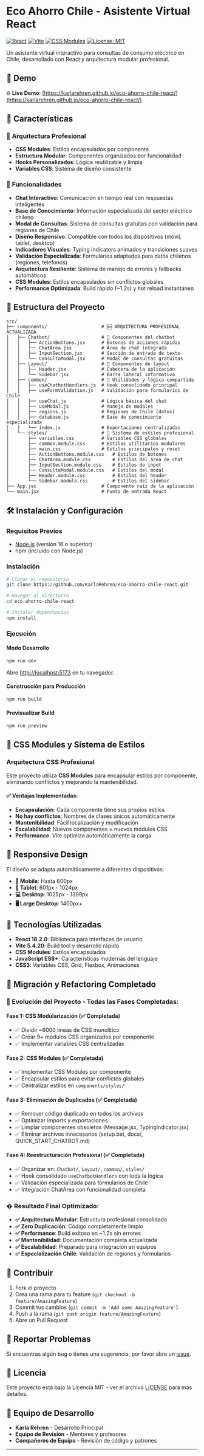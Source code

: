 # Eco Ahorro Chile - Asistente Virtual React

[![React](https://img.shields.io/badge/React-18.2.0-blue.svg)](https://reactjs.org/)
[![Vite](https://img.shields.io/badge/Vite-5.4.20-646CFF.svg)](https://vitejs.dev/)
[![CSS Modules](https://img.shields.io/badge/CSS_Modules-Enabled-green.svg)](https://github.com/css-modules/css-modules)
[![License: MIT](https://img.shields.io/badge/License-MIT-yellow.svg)](https://opensource.org/licenses/MIT)

Un asistente virtual interactivo para consultas de consumo eléctrico en Chile, desarrollado con React y arquitectura modular profesional.

## 🎯 Demo

🌐 **Live Demo**: [https://karlarehren.github.io/eco-ahorro-chile-react/](https://karlarehren.github.io/eco-ahorro-chile-react/)

## 🚀 Características

### 🎨 **Arquitectura Profesional**
- **CSS Modules**: Estilos encapsulados por componente
- **Estructura Modular**: Componentes organizados por funcionalidad
- **Hooks Personalizados**: Lógica reutilizable y limpia
- **Variables CSS**: Sistema de diseño consistente

### 💬 **Funcionalidades**
- **Chat Interactivo**: Comunicación en tiempo real con respuestas inteligentes
- **Base de Conocimiento**: Información especializada del sector eléctrico chileno
- **Modal de Consultas**: Sistema de consultas gratuitas con validación para regiones de Chile
- **Diseño Responsivo**: Compatible con todos los dispositivos (móvil, tablet, desktop)
- **Indicadores Visuales**: Typing indicators animados y transiciones suaves
- **Validación Especializada**: Formularios adaptados para datos chilenos (regiones, teléfonos)
- **Arquitectura Resiliente**: Sistema de manejo de errores y fallbacks automáticos
- **CSS Modules**: Estilos encapsulados sin conflictos globales
- **Performance Optimizada**: Build rápido (~1.2s) y hot reload instantáneo

## 📁 Estructura del Proyecto

```
src/
├── components/                    # 🆕 ARQUITECTURA PROFESIONAL ACTUALIZADA
│   ├── Chatbot/                   # 💬 Componentes del chatbot
│   │   ├── ActionButtons.jsx      # Botones de acciones rápidas
│   │   ├── ChatArea.jsx           # Área de chat integrada
│   │   ├── InputSection.jsx       # Sección de entrada de texto
│   │   └── ConsultaModal.jsx      # Modal de consultas gratuitas
│   ├── Layout/                    # 🎨 Componentes de layout
│   │   ├── Header.jsx             # Cabecera de la aplicación
│   │   └── Sidebar.jsx            # Barra lateral informativa
│   ├── common/                    # 🔧 Utilidades y lógica compartida
│   │   ├── useChatbotHandlers.js  # Hook consolidado principal
│   │   ├── useFormValidation.js   # Validación para formularios de Chile
│   │   ├── useChat.js             # Lógica básica del chat
│   │   ├── useModal.js            # Manejo de modales
│   │   ├── regions.js             # Regiones de Chile (datos)
│   │   ├── database.js            # Base de conocimiento especializada
│   │   └── index.js               # Exportaciones centralizadas
│   └── styles/                    # 🎨 Sistema de estilos profesional
│       ├── variables.css          # Variables CSS globales
│       ├── common.module.css      # Estilos utilitarios modulares
│       ├── main.css               # Estilos principales y reset
│       ├── ActionButtons.module.css   # Estilos de botones
│       ├── ChatArea.module.css        # Estilos del área de chat
│       ├── InputSection.module.css    # Estilos de input
│       ├── ConsultaModal.module.css   # Estilos del modal
│       ├── Header.module.css          # Estilos del header
│       └── Sidebar.module.css         # Estilos del sidebar
├── App.jsx                        # Componente raíz de la aplicación
└── main.jsx                       # Punto de entrada React
```

## 🛠️ Instalación y Configuración

### Requisitos Previos
- [Node.js](https://nodejs.org/) (versión 16 o superior)
- npm (incluido con Node.js)

### Instalación
```bash
# Clonar el repositorio
git clone https://github.com/KarlaRehren/eco-ahorro-chile-react.git

# Navegar al directorio
cd eco-ahorro-chile-react

# Instalar dependencias
npm install
```

### Ejecución

#### Modo Desarrollo
```bash
npm run dev
```
Abre [http://localhost:5173](http://localhost:5173) en tu navegador.

#### Construcción para Producción
```bash
npm run build
```

#### Previsualizar Build
```bash
npm run preview
```

## 🎨 CSS Modules y Sistema de Estilos

### Arquitectura CSS Profesional

Este proyecto utiliza **CSS Modules** para encapsular estilos por componente, eliminando conflictos y mejorando la mantenibilidad.

#### ✅ **Ventajas Implementadas:**
- **Encapsulación**: Cada componente tiene sus propios estilos
- **No hay conflictos**: Nombres de clases únicos automáticamente
- **Mantenibilidad**: Fácil localización y modificación
- **Escalabilidad**: Nuevos componentes = nuevos módulos CSS
- **Performance**: Vite optimiza automáticamente la carga

## 📱 Responsive Design

El diseño se adapta automáticamente a diferentes dispositivos:

- **📱 Mobile**: Hasta 600px
- **📲 Tablet**: 601px - 1024px  
- **💻 Desktop**: 1025px - 1399px
- **🖥️ Large Desktop**: 1400px+

## 🔧 Tecnologías Utilizadas

- **React 18.2.0**: Biblioteca para interfaces de usuario
- **Vite 5.4.20**: Build tool y desarrollo rápido
- **CSS Modules**: Estilos encapsulados
- **JavaScript ES6+**: Características modernas del lenguaje
- **CSS3**: Variables CSS, Grid, Flexbox, Animaciones

## 🎯 Migración y Refactoring Completado

### 🚀 Evolución del Proyecto - Todas las Fases Completadas:

#### **Fase 1: CSS Modularización (✅ Completada)**
- ✅ Dividir ~6000 líneas de CSS monolítico
- ✅ Crear 9+ módulos CSS organizados por componente
- ✅ Implementar variables CSS centralizadas

#### **Fase 2: CSS Modules (✅ Completada)**
- ✅ Implementar CSS Modules por componente
- ✅ Encapsular estilos para evitar conflictos globales
- ✅ Centralizar estilos en `components/styles/`

#### **Fase 3: Eliminación de Duplicados (✅ Completada)**
- ✅ Remover código duplicado en todos los archivos
- ✅ Optimizar imports y exportaciones
- ✅ Limpiar componentes obsoletos (Message.jsx, TypingIndicator.jsx)
- ✅ Eliminar archivos innecesarios (setup.bat, docs/, QUICK_START_CHATBOT.md)

#### **Fase 4: Reestructuración Profesional (✅ Completada)**
- ✅ Organizar en: `Chatbot/`, `Layout/`, `common/`, `styles/`
- ✅ Hook consolidado `useChatbotHandlers` con toda la lógica
- ✅ Validación especializada para formularios de Chile
- ✅ Integración ChatArea con funcionalidad completa

### � **Resultado Final Optimizado:**
- **✅ Arquitectura Modular**: Estructura profesional consolidada
- **✅ Zero Duplicación**: Código completamente limpio
- **✅ Performance**: Build exitoso en ~1.2s sin errores
- **✅ Mantenibilidad**: Documentación completa actualizada
- **✅ Escalabilidad**: Preparado para integración en equipos
- **✅ Especialización Chile**: Validación de regiones y formularios

## 🤝 Contribuir

1. Fork el proyecto
2. Crea una rama para tu feature (`git checkout -b feature/AmazingFeature`)
3. Commit tus cambios (`git commit -m 'Add some AmazingFeature'`)
4. Push a la rama (`git push origin feature/AmazingFeature`)
5. Abre un Pull Request

## 🐛 Reportar Problemas

Si encuentras algún bug o tienes una sugerencia, por favor abre un [issue](https://github.com/KarlaRehren/eco-ahorro-chile-react/issues).

## 📄 Licencia

Este proyecto está bajo la Licencia MIT - ver el archivo [LICENSE](LICENSE) para más detalles.

## 👥 Equipo de Desarrollo

- **Karla Rehren** - Desarrollo Principal
- **Equipo de Revisión** - Mentores y profesores
- **Compañeros de Equipo** - Revisión de código y patrones

---
